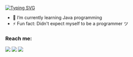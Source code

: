 [![Typing SVG](https://readme-typing-svg.demolab.com/?lines=Hello+I'm+Freskkie+Encarnacion;19+Years+Old;Information+Technology+Student)](https://git.io/typing-svg)

- 🌱 I’m currently learning Java programming 
- ⚡ Fun fact: Didn't expect myself to be a programmer ツ

### Reach me: 
<a href="mailto: fresenc112233@gmail.com">
<img src="https://img.shields.io/badge/-fresenc112233%40gmail.com-7B83EB?&style=for-the-badge&logo=Microsoft-outlook&logoColor=white" ></a>  <a  href="https://www.instagram.com/freskkie.e/">   <img src="https://img.shields.io/badge/@freskkie.e-%23E4405F.svg?&style=for-the-badge&logo=instagram&logoColor=white"></a>  <a href="https://www.linkedin.com/in/ma-earl-freskkie-encarnacion-31429024a/"><img src="https://img.shields.io/badge/maearlfreskkieencarnacion-%230077B5.svg?&style=for-the-badge&logo=linkedin&logoColor=white" ></a> 
